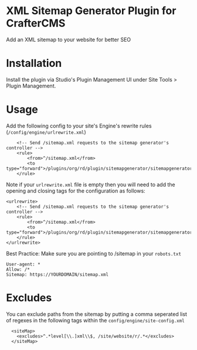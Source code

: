 # XML Sitemap Generator Plugin for CrafterCMS

Add an XML sitemap to your website for better SEO

# Installation

Install the plugin via Studio's Plugin Management UI under Site Tools > Plugin Management.

# Usage

Add the following config to your site's Engine's rewrite rules (`/config/engine/urlrewrite.xml`)
```
    <!-- Send /sitemap.xml requests to the sitemap generator's controller -->
    <rule>
        <from>^/sitemap.xml</from>
        <to type="forward">/plugins/org/rd/plugin/sitemapgenerator/sitemapgenerator/sitemap</to>
    </rule>
```

Note if your `urlrewrite.xml` file is empty then you will need to add the opening and closing tags for the configuration as follows:
```
<urlrewrite>
    <!-- Send /sitemap.xml requests to the sitemap generator's controller -->
    <rule>
        <from>^/sitemap.xml</from>
        <to type="forward">/plugins/org/rd/plugin/sitemapgenerator/sitemapgenerator/sitemap</to>
    </rule>
</urlrewrite>
```

Best Practice: Make sure you are pointing to /sitemap in your `robots.txt`
```
User-agent: *
Allow: /*
Sitemap: https://YOURDOMAIN/sitemap.xml
```

# Excludes
You can exclude paths from the sitemap by putting a comma seperated list of regexes in the following tags within the `config/engine/site-config.xml`

```
  <siteMap> 
    <excludes>^.*level[\\.]xml\\$, /site/website/r/.*</excludes> 
  </siteMap> 
```


